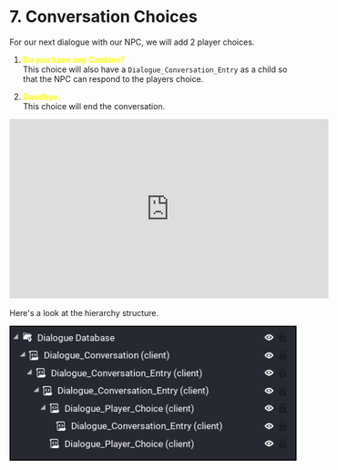 # 7. Conversation Choices

For our next dialogue with our NPC, we will add 2 player choices.

 1. <span style="color: yellow">**Do you have any Cookies?**</span><br />This choice will also have a `Dialogue_Conversation_Entry` as a child so that the NPC can respond to the players choice.

 2. <span style="color: yellow">**Goodbye.**</span><br />This choice will end the conversation.

<iframe width="560" height="315" src="https://www.youtube.com/embed/xi3lps2VQXA" title="YouTube video player" frameborder="0" allow="accelerometer; autoplay; clipboard-write; encrypted-media; gyroscope; picture-in-picture" allowfullscreen></iframe>

 Here's a look at the hierarchy structure.

 ![Image](../images/tutorial_7.png)
